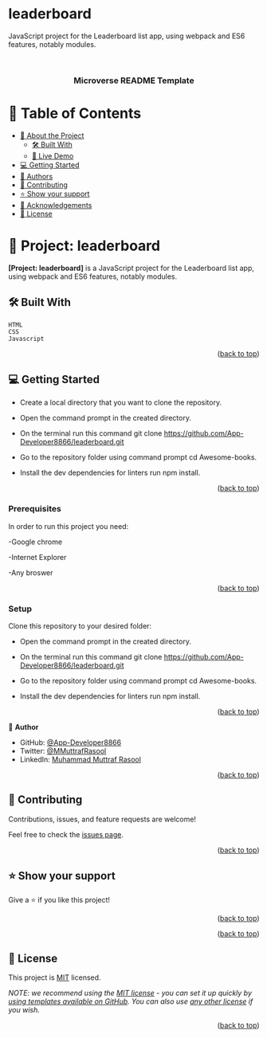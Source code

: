 # leaderboard
JavaScript project for the Leaderboard list app, using webpack and ES6 features, notably modules.

<a name="readme-top"></a>

<!--
HOW TO USE:
This is an example of how you may give instructions on setting up your project locally.

Modify this file to match your project and remove sections that don't apply.
=======

## Capstone-Project: Programming Competion-page


[Loom Video Presentation]()
>>>>>>> efb449574a89f51f74a8b2fc2fbc8a9489b5f399

REQUIRED SECTIONS:
- Table of Contents
- About the Project
  - Built With
  - Live Demo
- Getting Started
- Authors
- Future Features
- Contributing
- Show your support
- Acknowledgements
- License

After you're finished please remove all the comments and instructions!
-->

<div align="center">

  
  <br/>

  <h3><b>Microverse README Template</b></h3>

</div>

<!-- TABLE OF CONTENTS -->

# 📗 Table of Contents

- [📖 About the Project](#about-project)
  - [🛠 Built With](#built-with)
  - [🚀 Live Demo](#live-demo)
- [💻 Getting Started](#getting-started)
- [👥 Authors](#authors)
- [🤝 Contributing](#contributing)
- [⭐️ Show your support](#support)
- [🙏 Acknowledgements](#acknowledgements)
- [📝 License](#license)

<!-- PROJECT DESCRIPTION -->

# 📖 Project: leaderboard <a name="about-project"></a>

**[Project: leaderboard]** is a JavaScript project for the Leaderboard list app, using webpack and ES6 features, notably modules.



## 🛠 Built With <a name="built-with"></a>
    HTML
    CSS
    Javascript


<p align="right">(<a href="#readme-top">back to top</a>)</p>


<!-- GETTING STARTED -->

## 💻 Getting Started <a name="getting-started"></a>

- Create a local directory that you want to clone the repository.

- Open the command prompt in the created directory.

- On the terminal run this command git clone https://github.com/App-Developer8866/leaderboard.git

- Go to the repository folder using command prompt cd Awesome-books.

- Install the dev dependencies for linters run npm install.

<p align="right">(<a href="#readme-top">back to top</a>)</p>

### Prerequisites

In order to run this project you need:

-Google chrome

-Internet Explorer

-Any broswer


<p align="right">(<a href="#readme-top">back to top</a>)</p>

### Setup

Clone this repository to your desired folder:

- Open the command prompt in the created directory.

- On the terminal run this command git clone https://github.com/App-Developer8866/leaderboard.git

- Go to the repository folder using command prompt cd Awesome-books.

- Install the dev dependencies for linters run npm install.


<p align="right">(<a href="#readme-top">back to top</a>)</p>

<!-- Author -->

👤 **Author**

- GitHub: [@App-Developer8866](https://github.com/App-Developer8866/)
- Twitter: [@MMuttrafRasool](https://twitter.com/MMuttrafRasool)
- LinkedIn: [Muhammad Muttraf Rasool](https://www.linkedin.com/in/muhammad-muttraf-rasool-421819202)
<p align="right">(<a href="#readme-top">back to top</a>)</p>




<!-- CONTRIBUTING -->

## 🤝 Contributing <a name="contributing"></a>

Contributions, issues, and feature requests are welcome!

Feel free to check the [issues page](https://github.com/App-Developer8866/leaderboard/issues).

<p align="right">(<a href="#readme-top">back to top</a>)</p>

<!-- SUPPORT -->

## ⭐️ Show your support <a name="support"></a>

Give a ⭐️ if you like this project!

<p align="right">(<a href="#readme-top">back to top</a>)</p>

<!-- ACKNOWLEDGEMENTS -->




<p align="right">(<a href="#readme-top">back to top</a>)</p>



<!-- LICENSE -->

## 📝 License <a name="license"></a>

This project is [MIT](./LICENSE) licensed.

_NOTE: we recommend using the [MIT license](https://choosealicense.com/licenses/mit/) - you can set it up quickly by [using templates available on GitHub](https://docs.github.com/en/communities/setting-up-your-project-for-healthy-contributions/adding-a-license-to-a-repository). You can also use [any other license](https://choosealicense.com/licenses/) if you wish._

<p align="right">(<a href="#readme-top">back to top</a>)</p>
